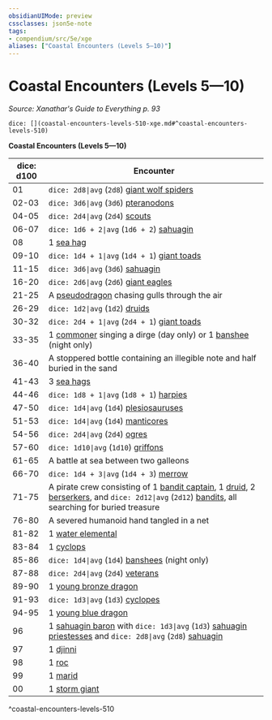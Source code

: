 ```yaml
---
obsidianUIMode: preview
cssclasses: json5e-note
tags:
- compendium/src/5e/xge
aliases: ["Coastal Encounters (Levels 5—10)"]
---
```

# Coastal Encounters (Levels 5—10)
*Source: Xanathar's Guide to Everything p. 93* 

`dice: [](coastal-encounters-levels-510-xge.md#^coastal-encounters-levels-510)`

**Coastal Encounters (Levels 5—10)**

| dice: d100 | Encounter |
|------------|-----------|
| 01 | `dice: 2d8\|avg` (`2d8`) [giant wolf spiders](4-Resources/Compendium/bestiary/beast/giant-wolf-spider.md) |
| 02-03 | `dice: 3d6\|avg` (`3d6`) [pteranodons](4-Resources/Compendium/bestiary/beast/pteranodon.md) |
| 04-05 | `dice: 2d4\|avg` (`2d4`) [scouts](4-Resources/Compendium/bestiary/humanoid/scout.md) |
| 06-07 | `dice: 1d6 + 2\|avg` (`1d6 + 2`) [sahuagin](4-Resources/Compendium/bestiary/humanoid/sahuagin.md) |
| 08 | 1 [sea hag](4-Resources/Compendium/bestiary/fey/sea-hag.md) |
| 09-10 | `dice: 1d4 + 1\|avg` (`1d4 + 1`) [giant toads](4-Resources/Compendium/bestiary/beast/giant-toad.md) |
| 11-15 | `dice: 3d6\|avg` (`3d6`) [sahuagin](4-Resources/Compendium/bestiary/humanoid/sahuagin.md) |
| 16-20 | `dice: 2d6\|avg` (`2d6`) [giant eagles](4-Resources/Compendium/bestiary/beast/giant-eagle.md) |
| 21-25 | A [pseudodragon](4-Resources/Compendium/bestiary/dragon/pseudodragon.md) chasing gulls through the air |
| 26-29 | `dice: 1d2\|avg` (`1d2`) [druids](4-Resources/Compendium/bestiary/humanoid/druid.md) |
| 30-32 | `dice: 2d4 + 1\|avg` (`2d4 + 1`) [giant toads](4-Resources/Compendium/bestiary/beast/giant-toad.md) |
| 33-35 | 1 [commoner](4-Resources/Compendium/bestiary/humanoid/commoner.md) singing a dirge (day only) or 1 [banshee](4-Resources/Compendium/bestiary/undead/banshee.md) (night only) |
| 36-40 | A stoppered bottle containing an illegible note and half buried in the sand |
| 41-43 | 3 [sea hags](4-Resources/Compendium/bestiary/fey/sea-hag.md) |
| 44-46 | `dice: 1d8 + 1\|avg` (`1d8 + 1`) [harpies](4-Resources/Compendium/bestiary/monstrosity/harpy.md) |
| 47-50 | `dice: 1d4\|avg` (`1d4`) [plesiosauruses](4-Resources/Compendium/bestiary/beast/plesiosaurus.md) |
| 51-53 | `dice: 1d4\|avg` (`1d4`) [manticores](4-Resources/Compendium/bestiary/monstrosity/manticore.md) |
| 54-56 | `dice: 2d4\|avg` (`2d4`) [ogres](4-Resources/Compendium/bestiary/giant/ogre.md) |
| 57-60 | `dice: 1d10\|avg` (`1d10`) [griffons](4-Resources/Compendium/bestiary/monstrosity/griffon.md) |
| 61-65 | A battle at sea between two galleons |
| 66-70 | `dice: 1d4 + 3\|avg` (`1d4 + 3`) [merrow](4-Resources/Compendium/bestiary/monstrosity/merrow.md) |
| 71-75 | A pirate crew consisting of 1 [bandit captain](4-Resources/Compendium/bestiary/humanoid/bandit-captain.md), 1 [druid](4-Resources/Compendium/bestiary/humanoid/druid.md), 2 [berserkers](4-Resources/Compendium/bestiary/humanoid/berserker.md), and `dice: 2d12\|avg` (`2d12`) [bandits](4-Resources/Compendium/bestiary/humanoid/bandit.md), all searching for buried treasure |
| 76-80 | A severed humanoid hand tangled in a net |
| 81-82 | 1 [water elemental](4-Resources/Compendium/bestiary/elemental/water-elemental.md) |
| 83-84 | 1 [cyclops](4-Resources/Compendium/bestiary/giant/cyclops.md) |
| 85-86 | `dice: 1d4\|avg` (`1d4`) [banshees](4-Resources/Compendium/bestiary/undead/banshee.md) (night only) |
| 87-88 | `dice: 2d4\|avg` (`2d4`) [veterans](4-Resources/Compendium/bestiary/humanoid/veteran.md) |
| 89-90 | 1 [young bronze dragon](4-Resources/Compendium/bestiary/dragon/young-bronze-dragon.md) |
| 91-93 | `dice: 1d3\|avg` (`1d3`) [cyclopes](4-Resources/Compendium/bestiary/giant/cyclops.md) |
| 94-95 | 1 [young blue dragon](4-Resources/Compendium/bestiary/dragon/young-blue-dragon.md) |
| 96 | 1 [sahuagin baron](4-Resources/Compendium/bestiary/humanoid/sahuagin-baron.md) with `dice: 1d3\|avg` (`1d3`) [sahuagin priestesses](4-Resources/Compendium/bestiary/humanoid/sahuagin-priestess.md) and `dice: 2d8\|avg` (`2d8`) [sahuagin](4-Resources/Compendium/bestiary/humanoid/sahuagin.md) |
| 97 | 1 [djinni](4-Resources/Compendium/bestiary/elemental/djinni.md) |
| 98 | 1 [roc](4-Resources/Compendium/bestiary/monstrosity/roc.md) |
| 99 | 1 [marid](4-Resources/Compendium/bestiary/elemental/marid.md) |
| 00 | 1 [storm giant](4-Resources/Compendium/bestiary/giant/storm-giant.md) |
^coastal-encounters-levels-510